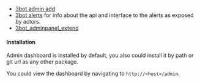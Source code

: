 

- [3bot admin add](3bot_admins_add)
- [3bot alerts](3bot_alerts_development) for info about the api and interface to the alerts as exposed by actors.
- [3bot_adminpanel_extend](3bot_adminpanel_extend)

#### Installation

Admin dashboard is installed by default, you also could install it by path or git url as any other package.

You could view the dashboard by navigating to `http://<host>/admin`.